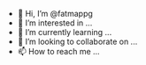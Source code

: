 - 👋 Hi, I’m @fatmappg
- 👀 I’m interested in ...
- 🌱 I’m currently learning ...
- 💞️ I’m looking to collaborate on ...
- 📫 How to reach me ...

<!---
fatmappg/fatmappg is a ✨ special ✨ repository because its `README.md` (this file) appears on your GitHub profile.
You can click the Preview link to take a look at your changes.
--->
